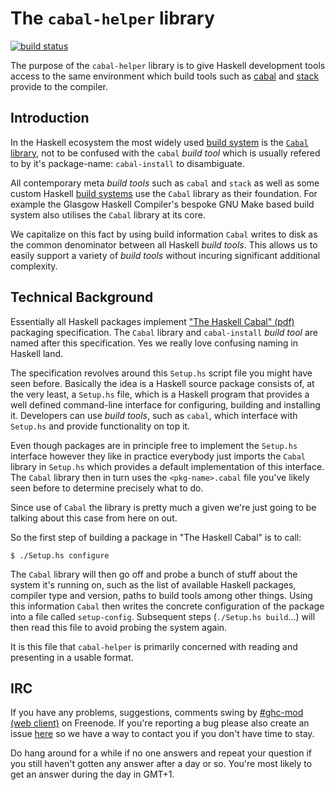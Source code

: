# The `cabal-helper` library
[![build status](https://gitlab.com/dxld/cabal-helper/badges/master/build.svg)](https://gitlab.com/dxld/cabal-helper/commits/master)

The purpose of the `cabal-helper` library is to give Haskell development tools
access to the same environment which build tools such as
[cabal](https://www.haskell.org/cabal) and [stack](https://www.haskellstack.org)
provide to the compiler.

## Introduction

In the Haskell ecosystem the most widely used [build system](#build-system) is
the [`Cabal` library](https://hackage.haskell.org/package/Cabal), not to be
confused with the `cabal` *build tool* which is usually refered to by it's
package-name: `cabal-install` to disambiguate.

All contemporary meta *build tools* such as `cabal` and `stack` as well as some
custom Haskell [build systems](#build-system) use the `Cabal` library as their
foundation. For example the Glasgow Haskell Compiler's bespoke GNU Make based
build system also utilises the `Cabal` library at its core.

We capitalize on this fact by using build information `Cabal` writes to disk as
the common denominator between all Haskell *build tools*. This allows us to
easily support a variety of *build tools* without incuring significant
additional complexity.

## Technical Background

Essentially all Haskell packages implement
["The Haskell Cabal" (pdf)](https://www.haskell.org/cabal/proposal/pkg-spec.pdf)
packaging specification. The `Cabal` library and `cabal-install` *build tool*
are named after this specification. Yes we really love confusing naming in
Haskell land.

The specification revolves around this `Setup.hs` script file you might have
seen before. Basically the idea is a Haskell source package consists of, at the
very least, a `Setup.hs` file, which is a Haskell program that provides a well
defined command-line interface for configuring, building and installing
it. Developers can use *build tools*, such as `cabal`, which interface with
`Setup.hs` and provide functionality on top it.

Even though packages are in principle free to implement the `Setup.hs` interface
however they like in practice everybody just imports the `Cabal` library in
`Setup.hs` which provides a default implementation of this interface. The
`Cabal` library then in turn uses the `<pkg-name>.cabal` file you've likely seen
before to determine precisely what to do.

Since use of `Cabal` the library is pretty much a given we're just going to be
talking about this case from here on out.

So the first step of building a package in "The Haskell Cabal" is to call:

    $ ./Setup.hs configure

The `Cabal` library will then go off and probe a bunch of stuff about the system
it's running on, such as the list of available Haskell packages, compiler type
and version, paths to build tools among other things. Using this information
`Cabal` then writes the concrete configuration of the package into a file called
`setup-config`. Subsequent steps (`./Setup.hs build`...) will then read this
file to avoid probing the system again.

It is this file that `cabal-helper` is primarily concerned with reading and
presenting in a usable format.

## IRC

If you have any problems, suggestions, comments swing by
[\#ghc-mod (web client)](https://kiwiirc.com/client/irc.freenode.org/ghc-mod) on
Freenode. If you're reporting a bug please also create an issue
[here](https://github.com/DanielG/cabal-helper/issues) so we have a way to
contact you if you don't have time to stay.

Do hang around for a while if no one answers and repeat your question if you
still haven't gotten any answer after a day or so. You're most likely to get an
answer during the day in GMT+1.
